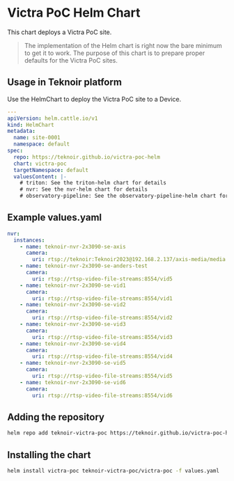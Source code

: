 # Victra PoC Helm Chart

This chart deploys a Victra PoC site.

> The implementation of the Helm chart is right now the bare minimum to get it to work.
> The purpose of this chart is to prepare proper defaults for the Victra PoC sites.

## Usage in Teknoir platform
Use the HelmChart to deploy the Victra PoC site to a Device.

```yaml
---
apiVersion: helm.cattle.io/v1
kind: HelmChart
metadata:
  name: site-0001
  namespace: default
spec:
  repo: https://teknoir.github.io/victra-poc-helm
  chart: victra-poc
  targetNamespace: default
  valuesContent: |-
    # triton: See the triton-helm chart for details
    # nvr: See the nvr-helm chart for details
    # observatory-pipeline: See the observatory-pipeline-helm chart for details
```

## Example values.yaml

```yaml
nvr:
  instances:
    - name: teknoir-nvr-2x3090-se-axis
      camera:
        uri: rtsp://teknoir:Teknoir2023@192.168.2.137/axis-media/media.amp?videocodec=h264&fps=15&resolution=1920x1080
    - name: teknoir-nvr-2x3090-se-anders-test
      camera:
        uri: rtsp://rtsp-video-file-streams:8554/vid5
    - name: teknoir-nvr-2x3090-se-vid1
      camera:
        uri: rtsp://rtsp-video-file-streams:8554/vid1
    - name: teknoir-nvr-2x3090-se-vid2
      camera:
        uri: rtsp://rtsp-video-file-streams:8554/vid2
    - name: teknoir-nvr-2x3090-se-vid3
      camera:
        uri: rtsp://rtsp-video-file-streams:8554/vid3
    - name: teknoir-nvr-2x3090-se-vid4
      camera:
        uri: rtsp://rtsp-video-file-streams:8554/vid4
    - name: teknoir-nvr-2x3090-se-vid5
      camera:
        uri: rtsp://rtsp-video-file-streams:8554/vid5
    - name: teknoir-nvr-2x3090-se-vid6
      camera:
        uri: rtsp://rtsp-video-file-streams:8554/vid6
```

## Adding the repository

```bash
helm repo add teknoir-victra-poc https://teknoir.github.io/victra-poc-helm/
```

## Installing the chart

```bash
helm install victra-poc teknoir-victra-poc/victra-poc -f values.yaml
```
